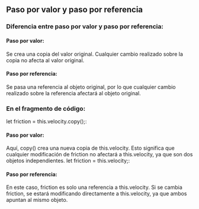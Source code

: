 ## Paso por valor y paso por referencia
### Diferencia entre paso por valor y paso por referencia:
#### Paso por valor: 
Se crea una copia del valor original. Cualquier cambio realizado sobre la copia no afecta al valor original.

#### Paso por referencia:
 Se pasa una referencia al objeto original, por lo que cualquier cambio realizado sobre la referencia afectará al objeto original.

### En el fragmento de código:
let friction = this.velocity.copy();:

#### Paso por valor:
 Aquí, copy() crea una nueva copia de this.velocity. Esto significa que cualquier modificación de friction no afectará a this.velocity, ya que son dos objetos independientes.
let friction = this.velocity;:

#### Paso por referencia:
 En este caso, friction es solo una referencia a this.velocity. Si se cambia friction, se estará modificando directamente a this.velocity, ya que ambos apuntan al mismo objeto.
